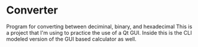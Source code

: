 # Converter
Program for converting between deciminal, binary, and hexadecimal
This is a project that I'm using to practice the use of a Qt GUI.
Inside this is the CLI modeled version of the GUI based calculator as well.
